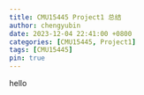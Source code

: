 ```yaml
---
title: CMU15445 Project1 总结
author: chengyubin
date: 2023-12-04 22:41:00 +0800
categories: [CMU15445, Project1]
tags: [CMU15445]
pin: true
---
```

hello
<!-- 
## Project1 任务说明
CMU15445(Fall 2022)的[Project 1](https://15445.courses.cs.cmu.edu/fall2022/project1/)是在面向磁盘的存储管理器中实现一个缓冲池来缓存物理页面，使得DBMS支持大于内存可用量的数据库。在存储管理器中，需要实现以下三个组件：
1. Extendible Hash Table  
2. LRU-K Replacement Policy
3. Buffer Pool Manager Instance  

其中，可扩展哈希表用于在缓冲池管理器中维护Page ID和Frame ID之间的映射关系，LRU-K替换算法用于跟踪放置在各个页框中的页面的访问记录，并在需要时用于选择哪个页框中的页面被替换。

### Extendible Hash Table  
[可扩展哈希表](https://15445.courses.cs.cmu.edu/fall2022/slides/07-hashtables.pdf)要求实现一个通用的哈希表，使用无序的桶（Bucket）来存储唯一键值对，支持插入、删除、查找功能。随着插入的数据增多，要求哈希表能够自动扩容，但不要求实现缩小功能。

可扩展哈希可以视为链式哈希的改进。链式哈希在哈希表的每个位置上维护一个链表（桶），哈希到这个位置的键值对被简单地插入到链表中。可扩展哈希在某个位置的链表过长时对哈希表进行扩容，然后拆分该链表，从而避免链表过长时降低哈希表性能。

可扩展哈希表由一个数组表示，元素为指向桶的指针。哈希表长度由Global Depth决定。例如，当Global Depth为2时，表示Hash(Key)的末尾2位有效，那么vector的长度为4，每个元素分别表示末尾为（00, 01, 10, 11）的情况。类似地，桶也有Local Depth属性，假设（00）指向的桶的Local Depth为1，那么表明Hash(Key)的最后1位有效，即哈希值最后一位为0的键值对应当放在该桶中，也就是说，位置（00, 10）对应的指针都应当指向该桶。

在这个例子中，当（00, 01）对应的这个桶满了时，需要将其拆分为两个桶。此时（00）,（01）各自指向独立的、Local Depth为2的Bucket，原先的键值对按照哈希值的末两位分别划分到两个桶中。

一次拆分后，可能的情况是（00）指向的桶依旧是满的，此时该桶的Local Depth与Glocal Depth相等，因此需要将哈希表扩容一倍。扩容后，Global Depth为3，位置（000，100）指向同一个桶。此时再将（000）指向的桶进行拆分。如此循环，直到所有桶均不满为止。

可扩展哈希的实现较为直接，按照算法流程实现即可。

掉过的坑记录如下：  
1. 桶拆分时，需要修改多个哈希表位置的指针：  
   例如，global depth为3，（000, 010, 100, 110）均指向桶0，此时桶0需要拆分桶00和桶10，那么需要修改指针的位置包括（010, 110）,而不是只有（010）。

可学习的点记录如下：
1. std::hash 的使用；移位生成mask，并用与运算获取有效位
2. std::scoped_lock 的使用，将RAII（资源获取即初始化）思想用于std::mutex

### LRU-K Replacement Policy
[LRU-K算法](https://15445.courses.cs.cmu.edu/fall2022/slides/06-bufferpool.pdf)组件负责跟踪缓冲池中页面的使用情况。LRU-K算法是对LRU算法的改进，其中K是预定的常量。对于访问次数小于K次的页面，按照LRU规则进行替换，即最近刚被访问过的页面后替换，最久没被访问的页面先替换；对于访问次数大于等于K次的页面，按照倒数第K次访问的时间Tk进行替换，倒数第K次访问越久远，Tk越小，越先被替换。

LRU-K组件应当包含两方面功能：
1. 记录各个Frame的信息，包括是否可被替换、访问记录。
2. 维护替换次序。根据访问次数是否达到K次，可以分为访问队列、缓存队列分别进行维护。访问队列根据最近一次访问时间进行排序，缓存队列以倒数第K次访问时间进行排序。

LRU-K组件的主要挑战在于数据结构的选择：
1. 对于Frame信息的记录，由于Frame数量固定，可以将Frame信息打包为一个类，使用vector进行管理。
2. 对于访问队列，使用哈希表+链表表示。查找、删除、尾部插入的复杂度均为O(1).
3. 对于缓存队列，使用红黑树表示。查找、删除、有序插入的复杂度均为O(logn).

掉过坑记录如下：
1. 页面每被访问一次，访问时的TimeStamp被加入到访问历史中。这里的Timestamp只需要区分访问的先后，无关真实时间，因此只需要逻辑时间戳，不需要向操作系统获取真实时间戳！不然很慢很慢很慢！
2. 没有被使用的页框，不应当被设置为Evictable！（没有被使用，没有访问记录，能按照什么插入队列呢？）

可学习的点记录如下：
1. 根据操作复杂度选取合适的数据结构。
2. std::set 的使用；红黑树原理。

### Buffer Pool Manager Instance
缓冲池管理器负责管理缓存在内存中数据库页面，主要功能如下：
1. 提供多个页框用于缓存数据库页面，并管理页面状态，包括引用计数、是否为脏
2. 维护数据库页面号与页框号之间的映射关系
3. 空闲页框消耗完后，利用LRU-K组件选择替换的页框，并将被替换的脏页写回磁盘。

掉过的坑记录：
1. 记录空闲页框的数据结构free_list名为list，但最大长度固定且已知，只有尾部插入删除操作，使用vector更为合适。

可学习的点：
1. 页框类Page的实现
2. 磁盘交互DiskManager的实现。

## 性能优化

### 选择恰当的数据结构

### 空间换时间 -->

[nodejs]: https://nodejs.org/
[starter]: https://github.com/cotes2020/chirpy-starter
[pages-workflow-src]: https://docs.github.com/en/pages/getting-started-with-github-pages/configuring-a-publishing-source-for-your-github-pages-site#publishing-with-a-custom-github-actions-workflow
[latest-tag]: https://github.com/cotes2020/jekyll-theme-chirpy/tags
